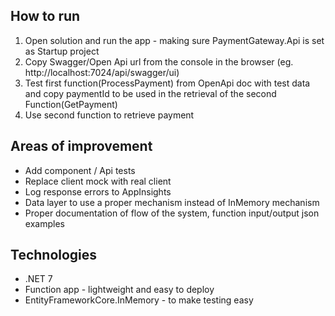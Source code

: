 ## How to run

1. Open solution and run the app - making sure PaymentGateway.Api is set as Startup project
2. Copy Swagger/Open Api url from the console in the browser (eg. http://localhost:7024/api/swagger/ui)
3. Test first function(ProcessPayment) from OpenApi doc with test data and copy paymentId to be used in the retrieval of the second Function(GetPayment)
4. Use second function to retrieve payment

## Areas of improvement

- Add component / Api tests
- Replace client mock with real client
- Log response errors to AppInsights
- Data layer to use a proper mechanism instead of InMemory mechanism
- Proper documentation of flow of the system, function input/output json examples

## Technologies
- .NET 7
- Function app - lightweight and easy to deploy
- EntityFrameworkCore.InMemory - to make testing easy